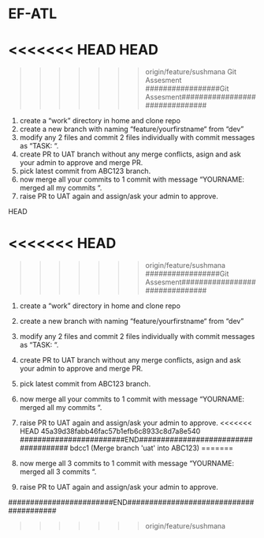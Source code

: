 # EF-ATL
<<<<<<< HEAD
HEAD
=======

>>>>>>> origin/feature/sushmana
Git Assesment
#################Git Assesment###############################

1. create a “work” directory in home and clone repo
2. create a new branch with naming “feature/yourfirstname“ from “dev”
3. modify any 2 files and commit 2 files individually with commit messages as “TASK: “.
4. create PR to UAT branch without any merge conflicts, asign and ask your admin to approve and merge PR.
5. pick latest commit from ABC123 branch.
6. now merge all your commits to 1 commit with message “YOURNAME: merged all my commits “.
7. raise PR to UAT again and assign/ask your admin to approve. 

HEAD

<<<<<<< HEAD
=======

>>>>>>> origin/feature/sushmana
#################Git Assesment###############################
1. create a “work” directory in home and clone repo 
2. create a new branch with naming “feature/yourfirstname“ from “dev”
3. modify any 2 files and commit 2 files individually with commit messages as “TASK: <anytext>“.
4. create PR to UAT branch without any merge conflicts, asign and ask your admin to approve and merge PR.
5. pick latest commit from ABC123 branch.

6. now merge all your commits to 1 commit with message “YOURNAME: merged all my commits “.
7. raise PR to UAT again and assign/ask your admin to approve.
<<<<<<< HEAD
45a39d38fabb46fac57b1efb6c8933c8d7a8e540
########################END#####################################
bdcc1 (Merge branch 'uat' into ABC123)
=======

6. now merge all 3 commits to 1 commit with message “YOURNAME: merged all 3 commits “.
7. raise PR to UAT again and assign/ask your admin to approve.

########################END########################################
>>>>>>> origin/feature/sushmana
